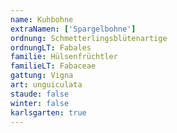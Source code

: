 ```yaml
---
name: Kuhbohne
extraNamen: ['Spargelbohne']
ordnung: Schmetterlingsblütenartige
ordnungLT: Fabales
familie: Hülsenfrüchtler
familieLT: Fabaceae
gattung: Vigna
art: unguiculata
staude: false
winter: false
karlsgarten: true
---
```


